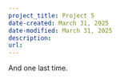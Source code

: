 ```yaml
---
project_title: Project 5
date-created: March 31, 2025
date-modified: March 31, 2025
description: 
url:
---
```

And one last time.